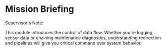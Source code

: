 # Mission Briefing

Supervisor's Note:

This module introduces the control of data flow. Whether you're logging sensor data or chaining maintenance diagnostics, understanding redirection and pipelines will give you critical command over system behavior.